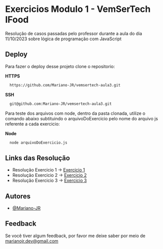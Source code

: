 
# Exercicios Modulo 1 - VemSerTech IFood

Resolução de casos passadas pelo professor durante a aula do dia 11/10/2023 sobre lógica de programação com JavaScript


## Deploy

Para fazer o deploy desse projeto clone o repositorio:

**HTTPS**

```bash
  https://github.com/Mariano-JR/vemsertech-aula3.git
```

**SSH**

```bash
  git@github.com:Mariano-JR/vemsertech-aula3.git
```

Para teste dos arquivos com node, dentro da pasta clonada, utilize o comando abaixo subtituindo o arquivoDoExercicio pelo nome do arquivo js referente a cada exercicio:

**Node**

```bash
  node arquivoDoExercicio.js
```
## Links das Resolução

- Resolução Exercicio 1 -> [Exercicio 1](https://github.com/Mariano-JR/vemsertech-aula3/blob/main/exercicio1.js)
- Resolução Exercicio 2 -> [Exercicio 2](https://github.com/Mariano-JR/vemsertech-aula3/blob/main/exercicio2.js)
- Resolução Exercicio 3 -> [Exercicio 3](https://github.com/Mariano-JR/vemsertech-aula3/blob/main/exercicio3.js)


## Autores

- [@Mariano-JR](https://www.github.com/Mariano-JR)


## Feedback

Se você tiver algum feedback, por favor me deixe saber por meio de marianojr.dev@gmail.com


